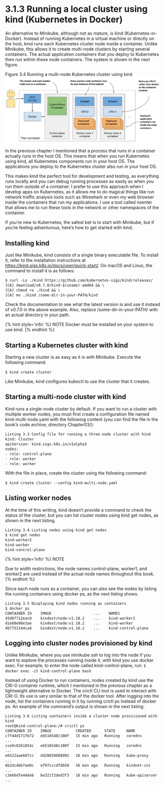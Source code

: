 # 3.1.3   Running a local cluster using kind (Kubernetes in Docker)
An alternative to Minikube, although not as mature, is kind (Kubernetes-in-Docker). Instead of running Kubernetes in a virtual machine or directly on the host, kind runs each Kubernetes cluster node inside a container. Unlike Minikube, this allows it to create multi-node clusters by starting several containers. The actual application containers that you deploy to Kubernetes then run within these node containers. The system is shown in the next figure.

Figure 3.4 Running a multi-node Kubernetes cluster using kind
![Figure 3.4 Running a multi-node Kubernetes cluster using kind](../images/3.4.png)

In the previous chapter I mentioned that a process that runs in a container actually runs in the host OS. This means that when you run Kubernetes using kind, all Kubernetes components run in your host OS. The applications you deploy to the Kubernetes cluster also run in your host OS.

This makes kind the perfect tool for development and testing, as everything runs locally and you can debug running processes as easily as when you run them outside of a container. I prefer to use this approach when I develop apps on Kubernetes, as it allows me to do magical things like run network traffic analysis tools such as Wireshark or even my web browser inside the containers that run my applications. I use a tool called nsenter that allows me to run these tools in the network or other namespaces of the container.

If you’re new to Kubernetes, the safest bet is to start with Minikube, but if you’re feeling adventurous, here’s how to get started with kind.

## Installing kind
Just like Minikube, kind consists of a single binary executable file. To install it, refer to the installation instructions at https://kind.sigs.k8s.io/docs/user/quick-start/. On macOS and Linux, the command to install it is as follows:

```
$ curl -Lo ./kind https://github.com/kubernetes-sigs/kind/releases/
[CA] download/v0.7.0/kind-$(uname)-amd64 && \
[CA] chmod +x ./kind && \
[CA] mv ./kind /some-dir-in-your-PATH/kind
```

Check the documentation to see what the latest version is and use it instead of v0.7.0 in the above example. Also, replace /some-dir-in-your-PATH/ with an actual directory in your path.

{% hint style='info' %}
NOTE
 Docker must be installed on your system to use kind.
{% endhint %}


## Starting a Kubernetes cluster with kind
Starting a new cluster is as easy as it is with Minikube. Execute the following command:

`$ kind create cluster`

Like Minikube, kind configures kubectl to use the cluster that it creates.

## Starting a multi-node cluster with kind
Kind runs a single-node cluster by default. If you want to run a cluster with multiple worker nodes, you must first create a configuration file named kind-multi-node.yaml with the following content (you can find the file in the book’s code archive, directory Chapter03/):

```
Listing 3.3 Config file for running a three-node cluster with kind
kind: Cluster
apiVersion: kind.sigs.k8s.io/v1alpha3
nodes:
- role: control-plane
- role: worker
- role: worker
```

With the file in place, create the cluster using the following command:

`$ kind create cluster --config kind-multi-node.yaml`

## Listing worker nodes
At the time of this writing, kind doesn’t provide a command to check the status of the cluster, but you can list cluster nodes using kind get nodes, as shown in the next listing.

```
Listing 3.4 Listing nodes using kind get nodes
$ kind get nodes
kind-worker2
kind-worker
kind-control-plane
```
{% hint style='info' %}
NOTE

Due to width restrictions, the node names control-plane, worker1, and worker2 are used instead of the actual node names throughout this book.
{% endhint %}

Since each node runs as a container, you can also see the nodes by listing the running containers using docker ps, as the next listing shows.

```
Listing 3.5 Displaying kind nodes running as containers
$ docker ps
CONTAINER ID    IMAGE                   ...    NAMES
45d0f712eac0    kindest/node:v1.18.2    ...    kind-worker2
d1e88e98e3ae    kindest/node:v1.18.2    ...    kind-worker
4b7751144ca4    kindest/node:v1.18.2    ...    kind-control-plane
```

## Logging into cluster nodes provisioned by kind
Unlike Minikube, where you use minikube ssh to log into the node if you want to explore the processes running inside it, with kind you use docker exec. For example, to enter the node called kind-control-plane, run:
`$ docker exec -it kind-control-plane bash`

Instead of using Docker to run containers, nodes created by kind use the CRI-O container runtime, which I mentioned in the previous chapter as a lightweight alternative to Docker. The crictl CLI tool is used to interact with CRI-O. Its use is very similar to that of the docker tool. After logging into the node, list the containers running in it by running crictl ps instead of docker ps. An example of the command’s output is shown in the next listing:

```
Listing 3.6 Listing containers inside a cluster node provisioned with kind
root@kind-control-plane:/# crictl ps
CONTAINER ID    IMAGE           CREATED      STATE     NAME
c7f44d171fb72   eb516548c180f   15 min ago   Running   coredns        ...
cce9c0261854c   eb516548c180f   15 min ago   Running   coredns        ...
e6522aae66fcc   d428039608992   16 min ago   Running   kube-proxy     ...
6b2dc4bbfee0c   ef97cccdfdb50   16 min ago   Running   kindnet-cni    ...
c3e66dfe44deb   be321f2ded3f3   16 min ago   Running   kube-apiserver ...
```